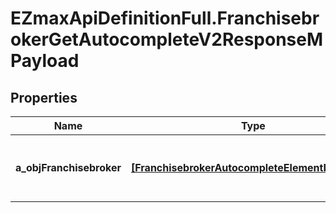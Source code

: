 # EZmaxApiDefinitionFull.FranchisebrokerGetAutocompleteV2ResponseMPayload

## Properties

Name | Type | Description | Notes
------------ | ------------- | ------------- | -------------
**a_objFranchisebroker** | [**[FranchisebrokerAutocompleteElementResponse]**](FranchisebrokerAutocompleteElementResponse.md) | An array of Franchisebroker autocomplete element response. | 


